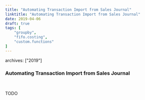 ```yaml
---
title: "Automating Transaction Import from Sales Journal"
linktitle: "Automating Transaction Import from Sales Journal"
date: 2019-04-06
draft: true
tags: [
    "groupby",
    "fifo.costing",
    "custom.functions"
]
---
```

archives: ["2019"]
### Automating Transaction Import from Sales Journal
<br>

TODO